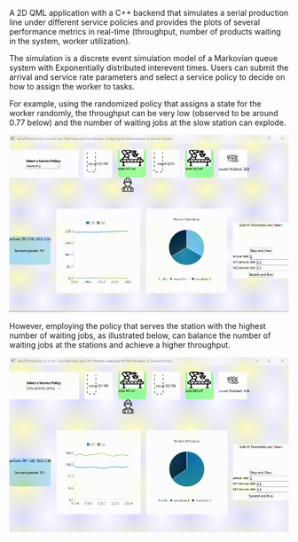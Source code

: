 A 2D QML application with a C++ backend that simulates a serial production line under different service policies and provides the plots of several performance metrics in real-time (throughput, number of products waiting in the system, worker utilization). 

The simulation is a discrete event simulation model of a Markovian queue system with Exponentially distributed interevent times. Users can submit the arrival and service rate parameters and select a service policy to decide on how to assign the worker to tasks. 

For example, using the randomized policy that assigns a state for the worker randomly, the throughput can be very low (observed to be around 0.77 below) and the number of waiting jobs at the slow station can explode.  

![](https://github.com/ayseaslan/QML_production_line_simulation/blob/master/video_random_policy.gif)  

However, employing the policy that serves the station with the highest number of waiting jobs, as illustrated below, can balance the number of waiting jobs at the stations and achieve a higher throughput. 

![](https://github.com/ayseaslan/QML_production_line_simulation/blob/master/video_cmu_priority_policy.gif)  







